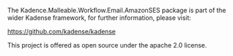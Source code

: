 The Kadence.Malleable.Workflow.Email.AmazonSES package is part of the wider Kadense framework, for further information, please visit:

https://github.com/kadense/kadense

This project is offered as open source under the apache 2.0 license.